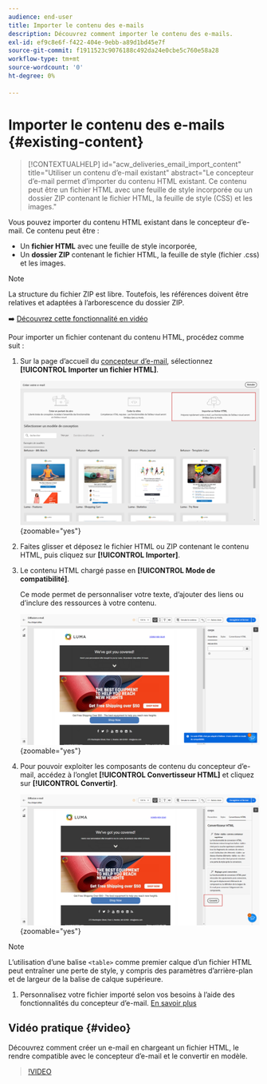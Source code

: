 ```yaml
---
audience: end-user
title: Importer le contenu des e-mails
description: Découvrez comment importer le contenu des e-mails.
exl-id: ef9c8e6f-f422-404e-9ebb-a89d1bd45e7f
source-git-commit: f1911523c9076188c492da24e0cbe5c760e58a28
workflow-type: tm+mt
source-wordcount: '0'
ht-degree: 0%

---
```


# Importer le contenu des e-mails {#existing-content}

>[!CONTEXTUALHELP]
>id="acw_deliveries_email_import_content"
>title="Utiliser un contenu d’e-mail existant"
>abstract="Le concepteur d’e-mail permet d’importer du contenu HTML existant. Ce contenu peut être un fichier HTML avec une feuille de style incorporée ou un dossier ZIP contenant le fichier HTML, la feuille de style (CSS) et les images."

Vous pouvez importer du contenu HTML existant dans le concepteur d’e-mail. Ce contenu peut être :

* Un **fichier HTML** avec une feuille de style incorporée,
* Un **dossier ZIP** contenant le fichier HTML, la feuille de style (fichier .css) et les images.

>[!NOTE]
>
>La structure du fichier ZIP est libre. Toutefois, les références doivent être relatives et adaptées à l’arborescence du dossier ZIP.

➡️ [Découvrez cette fonctionnalité en vidéo](#video)

Pour importer un fichier contenant du contenu HTML, procédez comme suit :

1. Sur la page d’accueil du [concepteur d’e-mail](get-started-email-designer.md), sélectionnez **[!UICONTROL Importer un fichier HTML]**.

   ![Capture d’écran montrant l’option Importer un fichier HTML sur la page d’accueil du concepteur d’e-mail.](assets/html-import.png){zoomable="yes"}

1. Faites glisser et déposez le fichier HTML ou ZIP contenant le contenu HTML, puis cliquez sur **[!UICONTROL Importer]**.

1. Le contenu HTML chargé passe en **[!UICONTROL Mode de compatibilité]**.

   Ce mode permet de personnaliser votre texte, d’ajouter des liens ou d’inclure des ressources à votre contenu.

   ![Capture d’écran montrant le contenu HTML chargé en mode de compatibilité.](assets/html-imported.png){zoomable="yes"}

1. Pour pouvoir exploiter les composants de contenu du concepteur d’e-mail, accédez à l’onglet **[!UICONTROL Convertisseur HTML]** et cliquez sur **[!UICONTROL Convertir]**.

   ![Capture d’écran montrant l’onglet Convertisseur HTML et le bouton Convertir.](assets/html-imported-2.png){zoomable="yes"}

>[!NOTE]
>
>L’utilisation d’une balise `<table>` comme premier calque d’un fichier HTML peut entraîner une perte de style, y compris des paramètres d’arrière-plan et de largeur de la balise de calque supérieure.

1. Personnalisez votre fichier importé selon vos besoins à l’aide des fonctionnalités du concepteur d’e-mail. [En savoir plus](content-components.md)

## Vidéo pratique {#video}

Découvrez comment créer un e-mail en chargeant un fichier HTML, le rendre compatible avec le concepteur d’e-mail et le convertir en modèle.

>[!VIDEO](https://video.tv.adobe.com/v/3447034/?quality=12&captions=fre_fr)